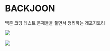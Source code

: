# BACKJOON

백준 코딩 테스트 문제들을 풀면서 정리하는 레포지토리


<img src="https://github-readme-stats.vercel.app/api/top-langs/?username=ohs6006&layout=compact"><br><br>
<img src="https://github-readme-stats.vercel.app/api?username=ohs6006&show_icons=true">
